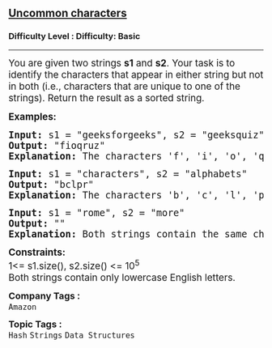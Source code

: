 <h2><a href="https://www.geeksforgeeks.org/problems/uncommon-characters4932/1?page=2&category=Arrays,Strings,CPP&difficulty=Basic&sortBy=submissions">Uncommon characters</a></h2><h3>Difficulty Level : Difficulty: Basic</h3><hr><div class="problems_problem_content__Xm_eO"><p><span style="font-size: 14pt;">You are given two strings <strong>s1</strong> and <strong>s2</strong>. Your task is to identify the characters that appear in either string but not in both (i.e., characters that are unique to one of the strings). Return the result as a sorted string.</span></p>
<p><span style="font-size: 14pt;"><strong>Examples:</strong></span></p>
<pre><span style="font-size: 14pt;"><strong>Input: </strong>s1 = "geeksforgeeks", s2 = "geeksquiz"
<strong>Output: </strong>"fioqruz"
<strong>Explanation: </strong>The characters 'f', 'i', 'o', 'q', 'r', 'u', and 'z' are present in either s1 or s2, but not in both.</span></pre>
<pre><span style="font-size: 14pt;"><strong>Input:</strong> s1 = "characters", s2 = "alphabets"
<strong>Output:</strong> "bclpr"
<strong>Explanation: </strong>The characters 'b', 'c', 'l', 'p', and 'r' are present in either s1 or s2, but not in both.</span></pre>
<pre><span style="font-size: 14pt;"><strong>Input:</strong> s1 = "rome", s2 = "more"
<strong>Output:</strong> ""
<strong>Explanation: </strong>Both strings contain the same characters, so there are no unique characters. The output is an empty string.</span></pre>
<p><span style="font-size: 14pt;"><strong>Constraints:</strong><br>1&lt;= s1.size(), s2.size() &lt;= 10<sup>5<br></sup>Both strings contain only lowercase English letters.</span></p></div><p><span style=font-size:18px><strong>Company Tags : </strong><br><code>Amazon</code>&nbsp;<br><p><span style=font-size:18px><strong>Topic Tags : </strong><br><code>Hash</code>&nbsp;<code>Strings</code>&nbsp;<code>Data Structures</code>&nbsp;